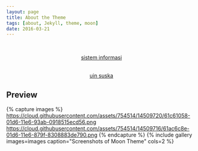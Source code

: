 ```yaml
---
layout: page
title: About the Theme
tags: [about, Jekyll, theme, moon]
date: 2016-03-21
---
```

    
<p><br><center><a href="sif.uin-suska.ac.id"> sistem informasi</a></center></br></p>
<p><center><a href="uin-suska.ac.id"> uin suska</a></center></p>



## Preview

{% capture images %}
    https://cloud.githubusercontent.com/assets/754514/14509720/61c61058-01d6-11e6-93ab-0918515ecd56.png
    https://cloud.githubusercontent.com/assets/754514/14509716/61ac6c8e-01d6-11e6-879f-8308883de790.png
{% endcapture %}
{% include gallery images=images caption="Screenshots of Moon Theme" cols=2 %}
